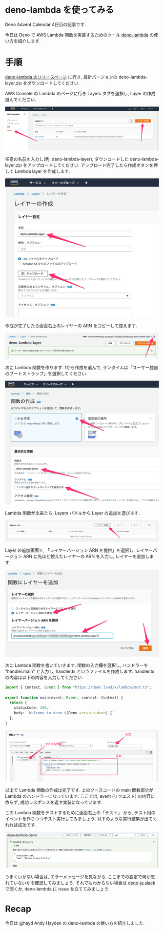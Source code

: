 # deno-lambda を使ってみる

Deno Advent Calendar 4日目の記事です.

今日は Deno で AWS Lambda 関数を実装するためのツール [deno-lambda](https://github.com/hayd/deno-lambda) の使い方を紹介します.

# 手順

[deno-lambda のリリースページ](https://github.com/hayd/deno-lambda/releases) に行き, 最新バージョンの deno-lambda-layer.zip をダウンロードしてください.

AWS Console の Lambda のページに行き Layers タブを選択し, Layer の作成選んでください.

<img src="https://raw.githubusercontent.com/kt3k/drafts/master/assets/deno-lambda/step0.png" />

任意の名前を入力し(例. deno-lambda-layer), ダウンロードした deno-lambda-layer.zip をアップロードしてください. アップロード完了したら作成ボタンを押して Lambda layer を作成します.

<img src="https://raw.githubusercontent.com/kt3k/drafts/master/assets/deno-lambda/step1.png" />

作成が完了したら画面右上のレイヤーの ARN をコピーして控えます.

<img src="https://raw.githubusercontent.com/kt3k/drafts/master/assets/deno-lambda/step2.png" />

次に Lambda 関数を作ります. 1から作成を選んで, ランタイムは「ユーザー独自のブートストラップ」を選択してください.

<img src="https://raw.githubusercontent.com/kt3k/drafts/master/assets/deno-lambda/step3.png" />

Lambda 関数が出来たら, Layers パネルから Layer の追加を選びます.

<img src="https://raw.githubusercontent.com/kt3k/drafts/master/assets/deno-lambda/step4.png" />

Layer の追加画面で, 「レイヤーバージョン ARN を提供」を選択し, レイヤーバージョン ARN に先ほど控えたレイヤーの ARN を入力し, レイヤーを追加します.

<img src="https://raw.githubusercontent.com/kt3k/drafts/master/assets/deno-lambda/step5.png" />

次に Lambda 関数を書いていきます. 関数の入力欄を選択し, ハンドラーを "handler.main" と入力し, handler.ts というファイルを作成します. handler.ts の内容は以下の内容を入力してください.

```ts
import { Context, Event } from "https://deno.land/x/lambda/mod.ts";

export function main(event: Event, context: Context) {
  return {
    statusCode: 200,
    body: `Welcome to deno ${Deno.version.deno} 🦕`
  };
}
```

<img src="https://raw.githubusercontent.com/kt3k/drafts/master/assets/deno-lambda/step6.png" />

以上で Lambda 関数の作成は完了です. 上のソースコードの main 関数部分が Lambda のハンドラーになっています. ここでは, event (リクエスト) の内容に依らず, 成功レスポンスを返す実装になっています.

この Lambda 関数をテストするために画面右上の「テスト」 から, テスト用のイベントを作りつつテスト実行してみましょう. 以下のような実行結果が出てくれれば成功です.

<img src="https://raw.githubusercontent.com/kt3k/drafts/master/assets/deno-lambda/step7.png" />

うまくいかない場合は, エラーメッセージを見ながら, ここまでの設定で何か忘れていないかを確認してみましょう. それでもわからない場合は [deno-ja slack](https://scrapbox.io/deno-ja/Slack%E3%81%AE%E5%8F%82%E5%8A%A0%E6%96%B9%E6%B3%95) で聞くか, deno-lambda に issue を立ててみましょう.

# Recap

今日は @hayd Andy Hayden の deno-lambda の使い方を紹介しました.
